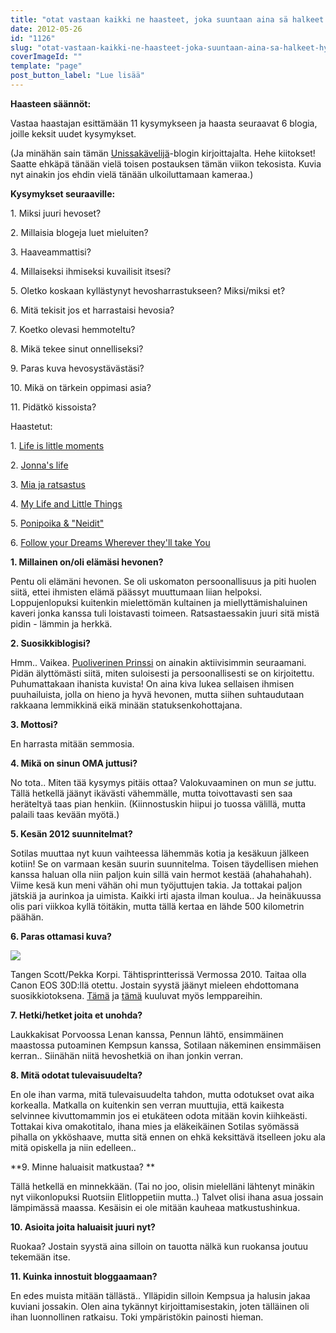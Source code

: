 ```yaml
---
title: "otat vastaan kaikki ne haasteet, joka suuntaan aina sä halkeet. hyvä jos syömään kerkeet."
date: 2012-05-26
id: "1126"
slug: "otat-vastaan-kaikki-ne-haasteet-joka-suuntaan-aina-sa-halkeet-hyva-jos-syomaan-kerkeet"
coverImageId: ""
template: "page"
post_button_label: "Lue lisää"
---
```


**Haasteen säännöt:**

Vastaa haastajan esittämään 11 kysymykseen ja haasta seuraavat 6 blogia, joille keksit uudet kysymykset.

(Ja minähän sain tämän [Unissakävelijä](http://m-pikkujuttuja.blogspot.com/)\-blogin kirjoittajalta. Hehe kiitokset! Saatte ehkäpä tänään vielä toisen postauksen tämän viikon tekosista. Kuvia nyt ainakin jos ehdin vielä tänään ulkoiluttamaan kameraa.)

**Kysymykset seuraaville:**

1\. Miksi juuri hevoset?

2\. Millaisia blogeja luet mieluiten?

3\. Haaveammattisi?

4\. Millaiseksi ihmiseksi kuvailisit itsesi?

5\. Oletko koskaan kyllästynyt hevosharrastukseen? Miksi/miksi et?

6\. Mitä tekisit jos et harrastaisi hevosia?

7\. Koetko olevasi hemmoteltu?

8\. Mikä tekee sinut onnelliseksi?

9\. Paras kuva hevosystävästäsi?

10\. Mikä on tärkein oppimasi asia?

11\. Pidätkö kissoista?

Haastetut:

1. [Life is little moments](http://lifeislittlemoments-jek-ki.blogspot.com/)

2\. [Jonna's life](http://jonnanelamaa.blogspot.com/)

3\. [Mia ja ratsastus](http://miajaratsastus.blogspot.com/)

4\. [My Life and Little Things](http://mylifeandlittlethings.blogspot.com/)

5\. [Ponipoika & "Neidit"](http://resuella.blogspot.com/)

6\. [Follow your Dreams Wherever they'll take You](http://giantcondis.blogspot.com/)

**1\. Millainen on/oli elämäsi hevonen?**

Pentu oli elämäni hevonen. Se oli uskomaton persoonallisuus ja piti huolen siitä, ettei ihmisten elämä päässyt muuttumaan liian helpoksi. Loppujenlopuksi kuitenkin mielettömän kultainen ja miellyttämishaluinen kaveri jonka kanssa tuli loistavasti toimeen. Ratsastaessakin juuri sitä mistä pidin - lämmin ja herkkä.

**2\. Suosikkiblogisi?**

Hmm.. Vaikea. [Puoliverinen Prinssi](http://puoliverinenprinssi.blogspot.com/) on ainakin aktiivisimmin seuraamani. Pidän älyttömästi siitä, miten suloisesti ja persoonallisesti se on kirjoitettu. Puhumattakaan ihanista kuvista! On aina kiva lukea sellaisen ihmisen puuhailuista, jolla on hieno ja hyvä hevonen, mutta siihen suhtaudutaan rakkaana lemmikkinä eikä minään statuksenkohottajana.

**3\. Mottosi?**

En harrasta mitään semmosia.

**4\. Mikä on sinun OMA juttusi?**

No tota.. Miten tää kysymys pitäis ottaa? Valokuvaaminen on mun _se_ juttu. Tällä hetkellä jäänyt ikävästi vähemmälle, mutta toivottavasti sen saa heräteltyä taas pian henkiin. (Kiinnostuskin hiipui jo tuossa välillä, mutta palaili taas kevään myötä.)

**5\. Kesän 2012 suunnitelmat?**

Sotilas muuttaa nyt kuun vaihteessa lähemmäs kotia ja kesäkuun jälkeen kotiin! Se on varmaan kesän suurin suunnitelma. Toisen täydellisen miehen kanssa haluan olla niin paljon kuin sillä vain hermot kestää (ahahahahah). Viime kesä kun meni vähän ohi mun työjuttujen takia. Ja tottakai paljon jätskiä ja aurinkoa ja uimista. Kaikki irti ajasta ilman koulua.. Ja heinäkuussa olis pari viikkoa kyllä töitäkin, mutta tällä kertaa en lähde 500 kilometrin päähän.

**6\. Paras ottamasi kuva?**

[![](/images/IMG_0307.jpg)](http://4.bp.blogspot.com/-mceEq6OkSH8/T8Cvcav62KI/AAAAAAAAAqA/vny6TupC5N4/s1600/IMG_0307.jpg)

Tangen Scott/Pekka Korpi. Tähtisprintterissä Vermossa 2010. Taitaa olla Canon EOS 30D:llä otettu. Jostain syystä jäänyt mieleen ehdottomana suosikkiotoksena. [Tämä](http://maisaw.otukset.fi/kuvat/2011/Tallit+ja+hevoset/Unknown+Soldier/28.12.2011/S2+%2815%29.jpg/full) ja [tämä](http://maisaw.otukset.fi/kuvat/2011/Tallit+ja+hevoset/Unknown+Soldier/27.12.2011/S+%289%29.jpg/full) kuuluvat myös lemppareihin.

**7\. Hetki/hetket joita et unohda?**

Laukkakisat Porvoossa Lenan kanssa, Pennun lähtö, ensimmäinen maastossa putoaminen Kempsun kanssa, Sotilaan näkeminen ensimmäisen kerran.. Siinähän niitä hevoshetkiä on ihan jonkin verran.

**8\. Mitä odotat tulevaisuudelta?**

En ole ihan varma, mitä tulevaisuudelta tahdon, mutta odotukset ovat aika korkealla. Matkalla on kuitenkin sen verran muuttujia, että kaikesta selvinnee kivuttomammin jos ei etukäteen odota mitään kovin kiihkeästi. Tottakai kiva omakotitalo, ihana mies ja eläkeikäinen Sotilas syömässä pihalla on ykköshaave, mutta sitä ennen on ehkä keksittävä itselleen joku ala mitä opiskella ja niin edelleen..

**9\. Minne haluaisit matkustaa? **

Tällä hetkellä en minnekkään. (Tai no joo, olisin mielelläni lähtenyt minäkin nyt viikonlopuksi Ruotsiin Elitloppetiin mutta..) Talvet olisi ihana asua jossain lämpimässä maassa. Kesäisin ei ole mitään kauheaa matkustushinkua.

**10\. Asioita joita haluaisit juuri nyt?**

Ruokaa? Jostain syystä aina silloin on tauotta nälkä kun ruokansa joutuu tekemään itse.

**11\. Kuinka innostuit bloggaamaan?**

En edes muista mitään tällästä.. Ylläpidin silloin Kempsua ja halusin jakaa kuviani jossakin. Olen aina tykännyt kirjoittamisestakin, joten tälläinen oli ihan luonnollinen ratkaisu. Toki ympäristökin painosti hieman.
